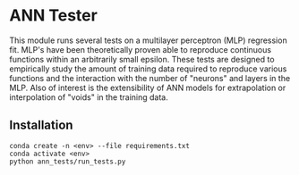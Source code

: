 # ANN Tester
This module runs several tests on a multilayer perceptron (MLP) regression fit.  MLP's have been theoretically proven able to reproduce continuous functions within an arbitrarily small epsilon.  These tests are designed to empirically study the amount of training data required to reproduce various functions and the interaction with the number of "neurons" and layers in the MLP.  Also of interest is the extensibility of ANN models for extrapolation or interpolation of "voids" in the training data.

## Installation
```
conda create -n <env> --file requirements.txt
conda activate <env>
python ann_tests/run_tests.py
```